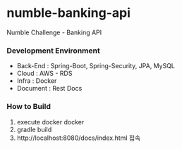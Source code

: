 # numble-banking-api
Numble Challenge - Banking API

### Development Environment

- Back-End : Spring-Boot, Spring-Security, JPA, MySQL
- Cloud : AWS - RDS
- Infra : Docker
- Document : Rest Docs

### How to Build
1. execute docker docker
2. gradle build
3. http://localhost:8080/docs/index.html 접속
